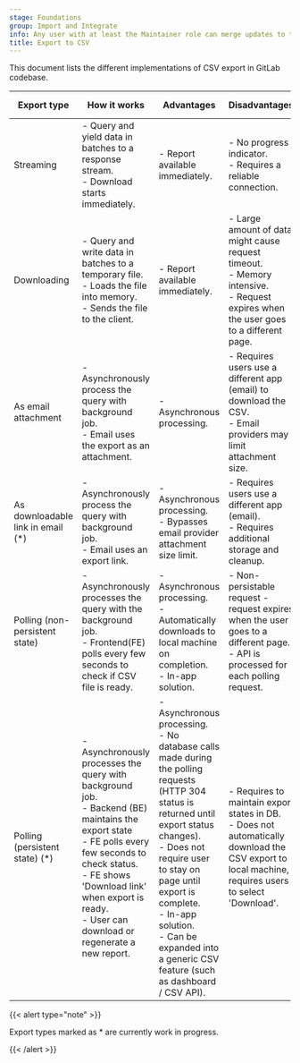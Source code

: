 ```yaml
---
stage: Foundations
group: Import and Integrate
info: Any user with at least the Maintainer role can merge updates to this content. For details, see https://docs.gitlab.com/ee/development/development_processes.html#development-guidelines-review.
title: Export to CSV
---
```


This document lists the different implementations of CSV export in GitLab codebase.

| Export type | How it works | Advantages | Disadvantages | Existing examples                                                                                                                                                                                            |
|---|---|---|---|--------------------------------------------------------------------------------------------------------------------------------------------------------------------------------------------------------------|
| Streaming | - Query and yield data in batches to a response stream.<br>- Download starts immediately. | - Report available immediately. | - No progress indicator.<br>- Requires a reliable connection. | [Export audit event log](../administration/compliance/audit_event_reports.md#exporting-audit-events)                                                                                                                                    |
| Downloading | - Query and write data in batches to a temporary file.<br>- Loads the file into memory.<br>- Sends the file to the client. | - Report available immediately. | - Large amount of data might cause request timeout.<br>- Memory intensive.<br>- Request expires when the user goes to a different page. | - [Export Chain of Custody Report](../user/compliance/compliance_center/compliance_chain_of_custody_report.md)<br>- [Export License Usage File](../subscriptions/self_managed/_index.md#export-your-license-usage) |
| As email attachment | - Asynchronously process the query with background job.<br>- Email uses the export as an attachment. | - Asynchronous processing. | - Requires users use a different app (email) to download the CSV.<br>- Email providers may limit attachment size. | - [Export issues](../user/project/issues/csv_export.md)<br>- [Export merge requests](../user/project/merge_requests/csv_export.md)                                                                           |
| As downloadable link in email (*) | - Asynchronously process the query with background job.<br>- Email uses an export link. | - Asynchronous processing.<br>- Bypasses email provider attachment size limit. | - Requires users use a different app (email).<br>- Requires additional storage and cleanup. | [Export User Permissions](https://gitlab.com/gitlab-org/gitlab/-/issues/1772)                                                                                                                                |
| Polling (non-persistent state) | - Asynchronously processes the query with the background job.<br>- Frontend(FE) polls every few seconds to check if CSV file is ready. | - Asynchronous processing.<br>- Automatically downloads to local machine on completion.<br>- In-app solution. | - Non-persistable request - request expires when the user goes to a different page.<br>- API is processed for each polling request. | [Export Vulnerabilities](../user/application_security/vulnerability_report/_index.md#export-vulnerability-details)                                                                                            |
| Polling (persistent state) (*) | - Asynchronously processes the query with background job.<br>- Backend (BE) maintains the export state<br>- FE polls every few seconds to check status.<br>- FE shows 'Download link' when export is ready.<br>- User can download or regenerate a new report. | - Asynchronous processing.<br>- No database calls made during the polling requests (HTTP 304 status is returned until export status changes).<br>- Does not require user to stay on page until export is complete.<br>- In-app solution.<br>- Can be expanded into a generic CSV feature (such as dashboard / CSV API). | - Requires to maintain export states in DB.<br>- Does not automatically download the CSV export to local machine, requires users to select 'Download'. | [Export Merge Commits Report](https://gitlab.com/gitlab-org/gitlab/-/merge_requests/43055)                                                                                                                   |

{{< alert type="note" >}}

Export types marked as * are currently work in progress.

{{< /alert >}}
